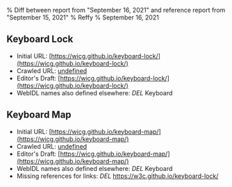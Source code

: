 % Diff between report from "September 16, 2021" and reference report from "September 15, 2021"
% Reffy
% September 16, 2021

## Keyboard Lock

- Initial URL: [https://wicg.github.io/keyboard-lock/](https://wicg.github.io/keyboard-lock/)
- Crawled URL: [undefined](undefined)
- Editor's Draft: [https://wicg.github.io/keyboard-lock/](https://wicg.github.io/keyboard-lock/)
- WebIDL names also defined elsewhere: *DEL* Keyboard


## Keyboard Map

- Initial URL: [https://wicg.github.io/keyboard-map/](https://wicg.github.io/keyboard-map/)
- Crawled URL: [undefined](undefined)
- Editor's Draft: [https://wicg.github.io/keyboard-map/](https://wicg.github.io/keyboard-map/)
- WebIDL names also defined elsewhere: *DEL* Keyboard
- Missing references for links: *DEL* https://w3c.github.io/keyboard-lock/


